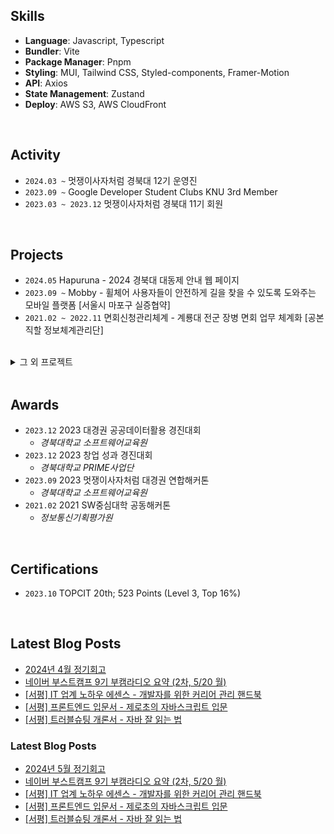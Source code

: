 ## Skills

- **Language**: Javascript, Typescript
- **Bundler**: Vite
- **Package Manager**: Pnpm
- **Styling**: MUI, Tailwind CSS, Styled-components, Framer-Motion
- **API**: Axios
- **State Management**: Zustand
- **Deploy**: AWS S3, AWS CloudFront

<br/>

## Activity

- `2024.03 ~` 멋쟁이사자처럼 경북대 12기 운영진
- `2023.09 ~` Google Developer Student Clubs KNU 3rd Member
- `2023.03 ~ 2023.12` 멋쟁이사자처럼 경북대 11기 회원

<br/>


## Projects

- `2024.05` Hapuruna - 2024 경북대 대동제 안내 웹 페이지
- `2023.09 ~` Mobby - 휠체어 사용자들이 안전하게 길을 찾을 수 있도록 도와주는 모바일 플랫폼 [서울시 마포구 실증협약]
- `2021.02 ~ 2022.11` 면회신청관리체계 - 계룡대 전군 장병 면회 업무 체계화 [공본직할 정보체계관리단]
<br/>

<details close>
  <summary>그 외 프로젝트</summary>
    <ul>
      <li><code>2024.05 ~ 2024.06</code> 가지 도서관 - 사용자 간 도서 대여 서비스 [경북대 GLOW 해커톤 출품작]</li>
      <li><code>2024.03 ~ 2024.06</code> Mohaji - 채팅을 통해 협업할 수 있는 동시 편집 서비스 [GDSC KNU 2차 프로젝트]</li>
      <li><code>2024.03</code> Luminocity - 포항시 유동인구 공공데이터를 활용한 옥외광고 위치 제안 서비스 [AWS 스마트시티 해커톤 출품작]</li>
      <li><code>2023.10 ~ 2023.12</code> 투개더 - 반려동물 동반장소 검색 및 추억 보관 서비스 [2023-02 데이타베이스 COMP0322 프로젝트]</li>
      <li><code>2023.09 ~ 2024.05</code> The Film Personal Color - 더 필름 퍼스널 컬러 진단 서비스 [말레이시아 현지 서비스 중]</li>
      <li><code>2023.09</code> 만다트 - 계획을 쉽게 세울 수 있는 만다르트 계획 도구 서비스 [2023 멋쟁이사자처럼 대경권 연합해커톤 출품작]</li>
      <li><code>2023.08</code> 멋쟁이사자처럼 대학 11기 중앙해커톤</li>
      <li><code>2023.07 ~ 2023.08</code> PICKTRE - 플로깅을 통한 업사이클링 리워드 플랫폼 [제10회 대한민국 SW융합 해커톤대회 출품작]</li>
      <li><code>2023.06 ~ 2023.07</code> 제11회 K-hackathon</li>
    </ul>
</details>

<br/>

## Awards

- `2023.12` 2023 대경권 공공데이터활용 경진대회
  - _경북대학교 소프트웨어교육원_
- `2023.12` 2023 창업 성과 경진대회
  - _경북대학교 PRIME사업단_
- `2023.09` 2023 멋쟁이사자처럼 대경권 연합해커톤
  - _경북대학교 소프트웨어교육원_
- `2021.02` 2021 SW중심대학 공동해커톤
  - _정보통신기획평가원_

<br/>

## Certifications

- `2023.10` TOPCIT 20th; 523 Points (Level 3, Top 16%)

<br />

<!--
**junyeokk/junyeokk** is a ✨ _special_ ✨ repository because its `README.md` (this file) appears on your GitHub profile.

Here are some ideas to get you started:

- 🔭 I’m currently working on ...
- 🌱 I’m currently learning ...
- 👯 I’m looking to collaborate on ...
- 🤔 I’m looking for help with ...
- 💬 Ask me about ...
- 📫 How to reach me: ...
- 😄 Pronouns: ...
- ⚡ Fun fact: ...
-->

## Latest Blog Posts

- [2024년 4월 정기회고](https://laurent.tistory.com/entry/2024%EB%85%84-4%EC%9B%94-%EC%A0%95%EA%B8%B0%ED%9A%8C%EA%B3%A0)
- [네이버 부스트캠프 9기 부캠라디오 요약 (2차, 5/20 월)](https://laurent.tistory.com/entry/%EB%84%A4%EC%9D%B4%EB%B2%84-%EB%B6%80%EC%8A%A4%ED%8A%B8%EC%BA%A0%ED%94%84-9%EA%B8%B0-%EB%B6%80%EC%BA%A0%EB%9D%BC%EB%94%94%EC%98%A4-%EC%9A%94%EC%95%BD-2%EC%B0%A8-520-%EC%9B%94)
- [[서평] IT 업계 노하우 에센스 - 개발자를 위한 커리어 관리 핸드북](https://laurent.tistory.com/entry/%EC%84%9C%ED%8F%89-IT-%EC%97%85%EA%B3%84-%EB%85%B8%ED%95%98%EC%9A%B0-%EC%97%90%EC%84%BC%EC%8A%A4-%EA%B0%9C%EB%B0%9C%EC%9E%90%EB%A5%BC-%EC%9C%84%ED%95%9C-%EC%BB%A4%EB%A6%AC%EC%96%B4-%EA%B4%80%EB%A6%AC-%ED%95%B8%EB%93%9C%EB%B6%81)
- [[서평] 프론트엔드 입문서 - 제로초의 자바스크립트 입문](https://laurent.tistory.com/entry/%EC%84%9C%ED%8F%89-%ED%94%84%EB%A1%A0%ED%8A%B8%EC%97%94%EB%93%9C-%EC%9E%85%EB%AC%B8%EC%84%9C-%EC%A0%9C%EB%A1%9C%EC%B4%88%EC%9D%98-%EC%9E%90%EB%B0%94%EC%8A%A4%ED%81%AC%EB%A6%BD%ED%8A%B8-%EC%9E%85%EB%AC%B8)
- [[서평] 트러블슈팅 개론서 - 자바 잘 읽는 법](https://laurent.tistory.com/entry/%EC%84%9C%ED%8F%89-%ED%8A%B8%EB%9F%AC%EB%B8%94%EC%8A%88%ED%8C%85-%EA%B0%9C%EB%A1%A0%EC%84%9C-%EC%9E%90%EB%B0%94-%EC%9E%98-%EC%9D%BD%EB%8A%94-%EB%B2%95)

### Latest Blog Posts

- [2024년 5월 정기회고](https://laurent.tistory.com/entry/2024%EB%85%84-5%EC%9B%94-%EC%A0%95%EA%B8%B0%ED%9A%8C%EA%B3%A0)
- [네이버 부스트캠프 9기 부캠라디오 요약 (2차, 5/20 월)](https://laurent.tistory.com/entry/%EB%84%A4%EC%9D%B4%EB%B2%84-%EB%B6%80%EC%8A%A4%ED%8A%B8%EC%BA%A0%ED%94%84-9%EA%B8%B0-%EB%B6%80%EC%BA%A0%EB%9D%BC%EB%94%94%EC%98%A4-%EC%9A%94%EC%95%BD-2%EC%B0%A8-520-%EC%9B%94)
- [[서평] IT 업계 노하우 에센스 - 개발자를 위한 커리어 관리 핸드북](https://laurent.tistory.com/entry/%EC%84%9C%ED%8F%89-IT-%EC%97%85%EA%B3%84-%EB%85%B8%ED%95%98%EC%9A%B0-%EC%97%90%EC%84%BC%EC%8A%A4-%EA%B0%9C%EB%B0%9C%EC%9E%90%EB%A5%BC-%EC%9C%84%ED%95%9C-%EC%BB%A4%EB%A6%AC%EC%96%B4-%EA%B4%80%EB%A6%AC-%ED%95%B8%EB%93%9C%EB%B6%81)
- [[서평] 프론트엔드 입문서 - 제로초의 자바스크립트 입문](https://laurent.tistory.com/entry/%EC%84%9C%ED%8F%89-%ED%94%84%EB%A1%A0%ED%8A%B8%EC%97%94%EB%93%9C-%EC%9E%85%EB%AC%B8%EC%84%9C-%EC%A0%9C%EB%A1%9C%EC%B4%88%EC%9D%98-%EC%9E%90%EB%B0%94%EC%8A%A4%ED%81%AC%EB%A6%BD%ED%8A%B8-%EC%9E%85%EB%AC%B8)
- [[서평] 트러블슈팅 개론서 - 자바 잘 읽는 법](https://laurent.tistory.com/entry/%EC%84%9C%ED%8F%89-%ED%8A%B8%EB%9F%AC%EB%B8%94%EC%8A%88%ED%8C%85-%EA%B0%9C%EB%A1%A0%EC%84%9C-%EC%9E%90%EB%B0%94-%EC%9E%98-%EC%9D%BD%EB%8A%94-%EB%B2%95)
